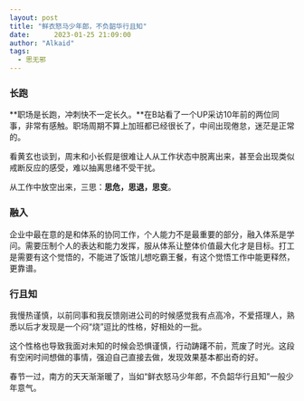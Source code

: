 ```yaml
---
layout: post
title: "鲜衣怒马少年郎，不负韶华行且知"
date:      2023-01-25 21:09:00
author: "Alkaid"
tags:
  - 思无邪
---
```




### 长跑

**职场是长跑，冲刺快不一定长久。**在B站看了一个UP采访10年前的两位同事，非常有感触。职场周期不算上加班都已经很长了，中间出现倦怠，迷茫是正常的。

看黄玄也谈到，周末和小长假是很难让人从工作状态中脱离出来，甚至会出现类似戒断反应的感受，难以抽离思绪不受干扰。

从工作中放空出来，三思：**思危，思退，思变**。

### 融入

企业中最在意的是和体系的协同工作，个人能力不是最重要的部分，融入体系是学问。需要压制个人的表达和能力发挥，服从体系让整体价值最大化才是目标。打工是需要有这个觉悟的，不能进了饭馆儿想吃霸王餐，有这个觉悟工作中能更释然，更靠谱。

### 行且知

我慢热谨慎，以前同事和我反馈刚进公司的时候感觉我有点高冷，不爱搭理人，熟悉以后才发现是一个闷“烧”逗比的性格，好相处的一批。

这个性格也导致我面对未知的时候会恐惧谨慎，行动踌躇不前，荒废了时光。这段有空闲时间想做的事情，强迫自己直接去做，发现效果基本都出奇的好。



春节一过，南方的天天渐渐暖了，当如“鲜衣怒马少年郎，不负韶华行且知”一般少年意气。

